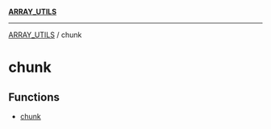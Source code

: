 [**ARRAY_UTILS**](../README.md)

***

[ARRAY_UTILS](../README.md) / chunk

# chunk

## Functions

- [chunk](functions/chunk.md)

